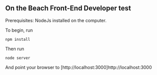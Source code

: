 ## On the Beach Front-End Developer test

Prerequisites: NodeJs installed on the computer.

To begin, run

    npm install

Then run

    node server

And point your browser to [http://localhost:3000]http://localhost:3000
